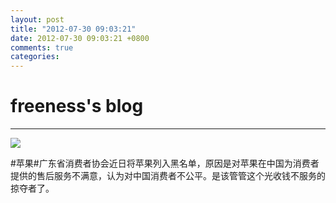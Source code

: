 ```yaml
---
layout: post
title: "2012-07-30 09:03:21"
date: 2012-07-30 09:03:21 +0800
comments: true
categories: 
---
```


# freeness's blog

----------

![](http://okqmqrbgo.bkt.clouddn.com/201207300903211.jpg)

>
\#苹果\#广东省消费者协会近日将苹果列入黑名单，原因是对苹果在中国为消费者提供的售后服务不满意，认为对中国消费者不公平。是该管管这个光收钱不服务的掠夺者了。